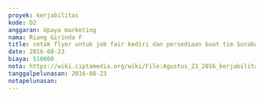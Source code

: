 ```yaml
---
proyek: kerjabilitas
kode: D2
anggaran: Upaya marketing
nama: Riang Girinda F
title: cetak flyer untuk job fair kediri dan persediaan buat tim Surabaya
date: 2016-08-23
biaya: 510000
nota: https://wiki.ciptamedia.org/wiki/File:Agustus_23_2016_kerjabilitas_D2_cetak_flyer_job_fair_kediri_dan_persediaan_surabaya_ginda.jpg
tanggalpelunasan: 2016-08-23
notapelunasan:
---
```


